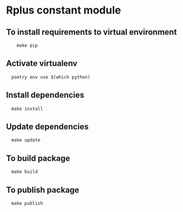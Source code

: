 # Rplus constant module

## To install requirements to virtual environment

```shell
    make pip
```

## Activate virtualenv
```shell
  poetry env use $(which python)
```

## Install dependencies
```shell
  make install
```

## Update dependencies
```shell
  make update
```

## To build package
```shell
  make build
```

## To publish package
```shell
  make publish
```
